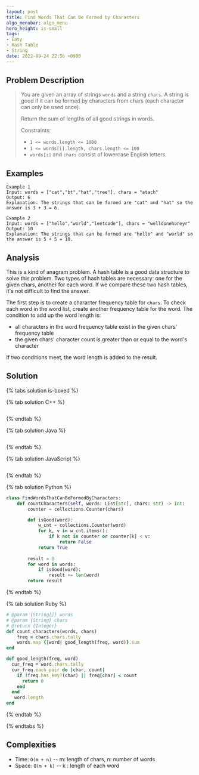 ```yaml
---
layout: post
title: Find Words That Can Be Formed by Characters
algo_menubar: algo_menu
hero_height: is-small
tags:
- Easy
- Hash Table
- String
date: 2022-09-24 22:56 +0900
---
```


## Problem Description
> You are given an array of strings `words` and a string `chars`.
> A string is good if it can be formed by characters from chars (each character can only be used once).
>
> Return the sum of lengths of all good strings in words.
>
> Constraints:
> - `1 <= words.length <= 1000`
> - `1 <= words[i].length, chars.length <= 100`
> - `words[i]` and `chars` consist of lowercase English letters.


## Examples
```
Example 1
Input: words = ["cat","bt","hat","tree"], chars = "atach"
Output: 6
Explanation: The strings that can be formed are "cat" and "hat" so the answer is 3 + 3 = 6.
```

```
Example 2
Input: words = ["hello","world","leetcode"], chars = "welldonehoneyr"
Output: 10
Explanation: The strings that can be formed are "hello" and "world" so the answer is 5 + 5 = 10.
```

## Analysis
This is a kind of anagram problem.
A hash table is a good data structure to solve this problem.
Two types of hash tables are necessary: one for the given chars, another for each word.
If we compare these two hash tables, it's not difficult to find the answer.

The first step is to create a character frequency table for `chars`.
To check each word in the word list, create another frequency table for the word.
The condition to add up the word length is:
- all characters in the word frequency table exist in the given chars' frequency table
- the given chars' character count is greater than or equal to the word's character

If two conditions meet, the word length is added to the result.

## Solution

{% tabs solution is-boxed %}


{% tab solution C++ %}
```cpp

```
{% endtab %}

{% tab solution Java %}
```java

```
{% endtab %}

{% tab solution JavaScript %}
```js

```
{% endtab %}

{% tab solution Python %}
```python
class FindWordsThatCanBeFormedByCharacters:
    def countCharacters(self, words: List[str], chars: str) -> int:
        counter = collections.Counter(chars)

        def isGood(word):
            w_cnt = collections.Counter(word)
            for k, v in w_cnt.items():
                if k not in counter or counter[k] < v:
                    return False
            return True
        
        result = 0
        for word in words:
            if isGood(word):
                result += len(word)
        return result
```
{% endtab %}

{% tab solution Ruby %}
```ruby
# @param {String[]} words
# @param {String} chars
# @return {Integer}
def count_characters(words, chars)
    freq = chars.chars.tally
    words.map {|word| good_length(freq, word)}.sum
end

def good_length(freq, word)
  cur_freq = word.chars.tally
  cur_freq.each_pair do |char, count|
    if !freq.has_key?(char) || freq[char] < count
      return 0
    end
  end
   word.length
end
```
{% endtab %}

{% endtabs %}


## Complexities
- Time: `O(m + n)` -- m: length of chars, n: number of words
- Space: `O(m + k)` -- k : length of each word
